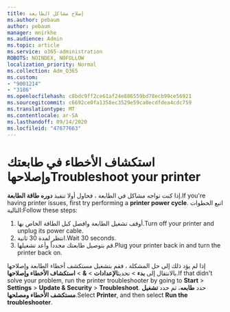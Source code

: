```yaml
---
title: إصلاح مشاكل الطابعة
ms.author: pebaum
author: pebaum
manager: mnirkhe
ms.audience: Admin
ms.topic: article
ms.service: o365-administration
ROBOTS: NOINDEX, NOFOLLOW
localization_priority: Normal
ms.collection: Adm_O365
ms.custom:
- "9001214"
- "3186"
ms.openlocfilehash: c8bdc9ff2ce61af24e886559bd78ecb99ce56921
ms.sourcegitcommit: c6692ce0fa1358ec3529e59ca0ecdfdea4cdc759
ms.translationtype: MT
ms.contentlocale: ar-SA
ms.lasthandoff: 09/14/2020
ms.locfileid: "47677663"
---
```

# <a name="troubleshoot-your-printer"></a><span data-ttu-id="9c148-102">استكشاف الأخطاء في طابعتك وإصلاحها</span><span class="sxs-lookup"><span data-stu-id="9c148-102">Troubleshoot your printer</span></span>

<span data-ttu-id="9c148-103">إذا كنت تواجه مشاكل في الطابعة ، فحاول أولا تنفيذ **دوره طاقة الطابعة**.</span><span class="sxs-lookup"><span data-stu-id="9c148-103">If you're having printer issues, first try performing a **printer power cycle**.</span></span> <span data-ttu-id="9c148-104">اتبع الخطوات التالية:</span><span class="sxs-lookup"><span data-stu-id="9c148-104">Follow these steps:</span></span>

1. <span data-ttu-id="9c148-105">أوقف تشغيل الطابعة وافصل كبل الطاقة الخاص بها.</span><span class="sxs-lookup"><span data-stu-id="9c148-105">Turn off your printer and unplug its power cable.</span></span>
2. <span data-ttu-id="9c148-106">انتظر لمدة 30 ثانية.</span><span class="sxs-lookup"><span data-stu-id="9c148-106">Wait 30 seconds.</span></span>
3. <span data-ttu-id="9c148-107">قم بتوصيل طابعتك مجدداً وأعد تشغيلها.</span><span class="sxs-lookup"><span data-stu-id="9c148-107">Plug your printer back in and turn the printer back on.</span></span>

<span data-ttu-id="9c148-108">إذا لم يؤد ذلك إلى حل المشكلة ، فقم بتشغيل مستكشف أخطاء الطابعة وإصلاحها بالانتقال إلى **بدء**  >  تحديث**الإعدادات**  >  **&**  >  **استكشاف الأخطاء وإصلاحها**.</span><span class="sxs-lookup"><span data-stu-id="9c148-108">If that didn't solve your problem, run the printer troubleshooter by going to **Start** > **Settings** > **Update & Security** > **Troubleshoot**.</span></span> <span data-ttu-id="9c148-109">حدد **طابعه**، ثم حدد **تشغيل مستكشف الأخطاء ومصلحها**.</span><span class="sxs-lookup"><span data-stu-id="9c148-109">Select **Printer**, and then select **Run the troubleshooter**.</span></span>